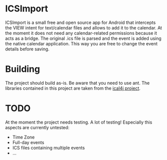 ICSImport
=========

ICSImport is a small free and open source app for Android that intercepts the VIEW intent for text/calendar files and allows to add it to the calendar. At the moment it does not need any calendar-related permissions because it acts as a bridge. The original .ics file is parsed and the event is added using the native calendar application. This way you are free to change the event details before saving.

Building
========

The project should build as-is. Be aware that you need to use ant. The libraries contained in this project are taken from the [ical4j project](http://ical4j.sf.net/).


TODO
====

At the moment the project needs testing. A lot of testing! Especially this aspects are currently untested:
* Time Zone
* Full-day events 
* ICS files containing multiple events
* ...
